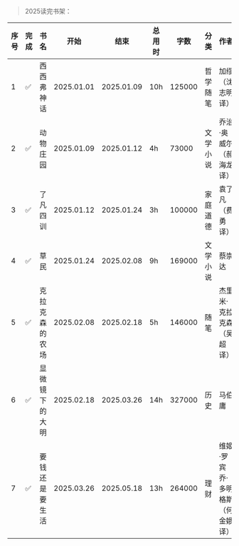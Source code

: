>2025读完书架：

| 序号 | 完成 | 书名 | 开始 | 结束 | 总用时 | 字数 | 分类 | 作者 | 个人评价 | 最推荐 |
| --- | --- |--- |--- |--- |--- |--- |--- |--- |--- |--- |
| 1 | ✅ | 西西弗神话 | 2025.01.01 | 2025.01.09 | 10h | 125000 | 哲学随笔 | 加缪（沈志明 译） | ⭐⭐⭐⭐ | |
| 2 | ✅ | 动物庄园 | 2025.01.09 | 2025.01.12 | 4h | 73000 | 文学小说 | 乔治·奥威尔（郝海龙 译） | ⭐⭐⭐⭐ | |
| 3 | ✅ | 了凡四训 | 2025.01.12 | 2025.01.24 | 3h | 100000 | 家庭道德 | 袁了凡（费勇 译） | ⭐⭐⭐⭐ | |
| 4 | ✅ | 草民 | 2025.01.24 | 2025.02.08 | 9h | 169000 | 文学小说 | 蔡崇达 | ⭐⭐⭐⭐ | |
| 5 | ✅ | 克拉克森的农场 | 2025.02.08 | 2025.02.18 | 5h | 146000 | 随笔 | 杰里米·克拉克森（吴超 译） | ⭐⭐⭐ | |
| 6 | ✅ | 显微镜下的大明 | 2025.02.18 | 2025.03.26 | 14h | 327000 | 历史 | 马伯庸 | ⭐⭐⭐⭐⭐ | ✅ |
| 7 | ✅ | 要钱还是要生活 | 2025.03.26 | 2025.05.18 | 13h | 264000 | 理财 | 维姬·罗宾 乔·多明格斯（何金娥 译） | ⭐⭐⭐⭐⭐ | ✅ |
